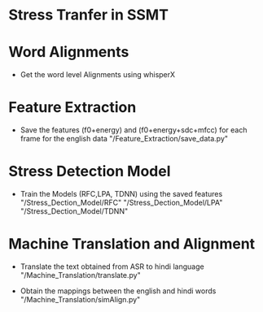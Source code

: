 # Stress Tranfer in SSMT

# Word Alignments
- Get the word level Alignments using whisperX 

# Feature Extraction 
- Save the features (f0+energy) and (f0+energy+sdc+mfcc) for each frame for the english data 
"/Feature_Extraction/save_data.py"

# Stress Detection Model
- Train the Models (RFC,LPA, TDNN) using the saved features 
"/Stress_Dection_Model/RFC"
"/Stress_Dection_Model/LPA"
"/Stress_Dection_Model/TDNN"

# Machine Translation and Alignment
- Translate the text obtained from ASR to hindi language  
"/Machine_Translation/translate.py"

- Obtain the mappings between the english and hindi words
"/Machine_Translation/simAlign.py"
